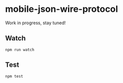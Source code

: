 mobile-json-wire-protocol
===================

Work in progress, stay tuned!

## Watch

```
npm run watch
```

## Test

```
npm test
```
